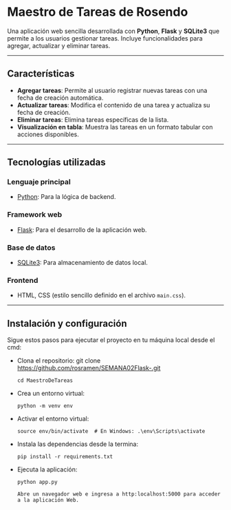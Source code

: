 # Maestro de Tareas de Rosendo

Una aplicación web sencilla desarrollada con **Python**, **Flask** y **SQLite3** que permite a los usuarios gestionar tareas. Incluye funcionalidades para agregar, actualizar y eliminar tareas.

---

## Características

- **Agregar tareas**: Permite al usuario registrar nuevas tareas con una fecha de creación automática.
- **Actualizar tareas**: Modifica el contenido de una tarea y actualiza su fecha de creación.
- **Eliminar tareas**: Elimina tareas específicas de la lista.
- **Visualización en tabla**: Muestra las tareas en un formato tabular con acciones disponibles.

---

## Tecnologías utilizadas

### **Lenguaje principal**
- [Python](https://www.python.org): Para la lógica de backend.

### **Framework web**
- [Flask](https://flask.palletsprojects.com): Para el desarrollo de la aplicación web.

### **Base de datos**
- [SQLite3](https://www.sqlite.org): Para almacenamiento de datos local.

### **Frontend**
- HTML, CSS (estilo sencillo definido en el archivo `main.css`).

---

## Instalación y configuración

Sigue estos pasos para ejecutar el proyecto en tu máquina local desde el cmd:

- Clona el repositorio:
      git clone https://github.com/rosramen/SEMANA02Flask-.git

      cd MaestroDeTareas

- Crea un entorno virtual:

      python -m venv env

- Activar el entorno virtual:

      source env/bin/activate  # En Windows: .\env\Scripts\activate

- Instala las dependencias desde la termina:

      pip install -r requirements.txt

- Ejecuta la aplicación:

      python app.py

      Abre un navegador web e ingresa a http:localhost:5000 para acceder a la aplicación Web.